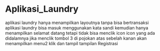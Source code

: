 # Aplikasi_Laundry
aplikasi laundry hanya menampilkan layoutnya tanpa bisa bertransaksi
aplikasi laundry bisa masuk menggunakan kata sandi
kemudian hanya menampilkan selamat datang tetapi tidak bisa menclik icon icon yang ada didalamnya
jika menclik tombol 3 di pojokan atas sebelah kanan akan menampilkan menu2 klik dan tampil tampilan Registrasi
